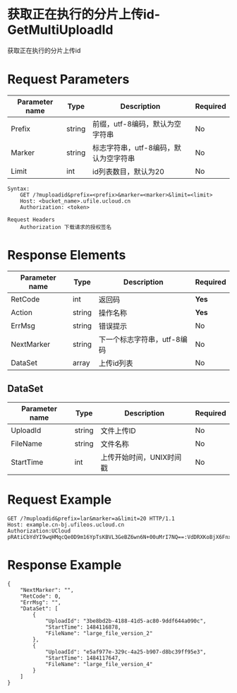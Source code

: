 # 获取正在执行的分片上传id-GetMultiUploadId

获取正在执行的分片上传id

# Request Parameters
|Parameter name|Type|Description|Required|
|---|---|---|---|
|Prefix|string|前缀，utf-8编码，默认为空字符串|No|
|Marker|string|标志字符串，utf-8编码，默认为空字符串|No|
|Limit|int|id列表数目，默认为20|No|

```
Syntax:
	GET /?muploadid&prefix=<prefix>&marker=<marker>&limit=<limit>
	Host: <bucket_name>.ufile.ucloud.cn
	Authorization: <token> 

Request Headers
	Authorization 下载请求的授权签名
```

# Response Elements
|Parameter name|Type|Description|Required|
|---|---|---|---|
|RetCode|int|返回码|**Yes**|
|Action|string|操作名称|**Yes**|
|ErrMsg|string|错误提示|No|
|NextMarker|string|下一个标志字符串，utf-8编码|No|
|DataSet|array|上传id列表|No|

## DataSet
|Parameter name|Type|Description|Required|
|---|---|---|---|
|UploadId|string|文件上传ID|No|
|FileName|string|文件名称|No|
|StartTime|int|上传开始时间，UNIX时间戳|No|

# Request Example
```
GET /?muploadid&prefix=lar&marker=a&limit=20 HTTP/1.1
Host: example.cn-bj.ufileos.ucloud.cn
Authorization:UCloud pRAtiCbYdYI9wqHMqcQe0D9m16YpTsKBVL3GeBZ6wn6N+00uMrI7NQ==:VdDRXKoBjX6FnxjOz+HbLtswW50=
```

# Response Example
```
{
    "NextMarker": "", 
    "RetCode": 0, 
    "ErrMsg": "", 
    "DataSet": [
        {
            "UploadId": "3be8bd2b-4188-41d5-ac80-9ddf644a090c", 
            "StartTime": 1484116878, 
            "FileName": "large_file_version_2"
        }, 
        {
            "UploadId": "e5af977e-329c-4a25-b907-d8bc39ff95e3", 
            "StartTime": 1484117647, 
            "FileName": "large_file_version_4"
        }
    ]
}
```

